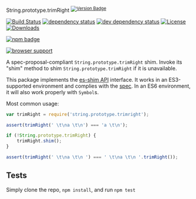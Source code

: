 String.prototype.trimRight <sup>[![Version Badge][npm-version-svg]][package-url]</sup>

[![Build Status][travis-svg]][travis-url]
[![dependency status][deps-svg]][deps-url]
[![dev dependency status][dev-deps-svg]][dev-deps-url]
[![License][license-image]][license-url]
[![Downloads][downloads-image]][downloads-url]

[![npm badge][npm-badge-png]][package-url]

[![browser support][testling-svg]][testling-url]

A spec-proposal-compliant `String.prototype.trimRight` shim. Invoke its "shim" method to shim `String.prototype.trimRight` if it is unavailable.

This package implements the [es-shim API](https://github.com/es-shims/api) interface. It works in an ES3-supported environment and complies with the [spec](http://www.ecma-international.org/ecma-262/6.0/#sec-object.assign). In an ES6 environment, it will also work properly with `Symbol`s.

Most common usage:
```js
var trimRight = require('string.prototype.trimright');

assert(trimRight(' \t\na \t\n') === 'a \t\n');

if (!String.prototype.trimRight) {
	trimRight.shim();
}

assert(trimRight(' \t\na \t\n ') === ' \t\na \t\n '.trimRight());
```

## Tests
Simply clone the repo, `npm install`, and run `npm test`

[package-url]: https://npmjs.com/package/string.prototype.trimright
[npm-version-svg]: http://vb.teelaun.ch/es-shims/String.prototype.trimRight.svg
[travis-svg]: https://travis-ci.org/es-shims/String.prototype.trimRight.svg
[travis-url]: https://travis-ci.org/es-shims/String.prototype.trimRight
[deps-svg]: https://david-dm.org/es-shims/String.prototype.trimRight.svg
[deps-url]: https://david-dm.org/es-shims/String.prototype.trimRight
[dev-deps-svg]: https://david-dm.org/es-shims/String.prototype.trimRight/dev-status.svg
[dev-deps-url]: https://david-dm.org/es-shims/String.prototype.trimRight#info=devDependencies
[testling-svg]: https://ci.testling.com/es-shims/String.prototype.trimRight.png
[testling-url]: https://ci.testling.com/es-shims/String.prototype.trimRight
[npm-badge-png]: https://nodei.co/npm/string.prototype.trimright.png?downloads=true&stars=true
[license-image]: http://img.shields.io/npm/l/string.prototype.trimright.svg
[license-url]: LICENSE
[downloads-image]: http://img.shields.io/npm/dm/string.prototype.trimright.svg
[downloads-url]: http://npm-stat.com/charts.html?package=string.prototype.trimright
